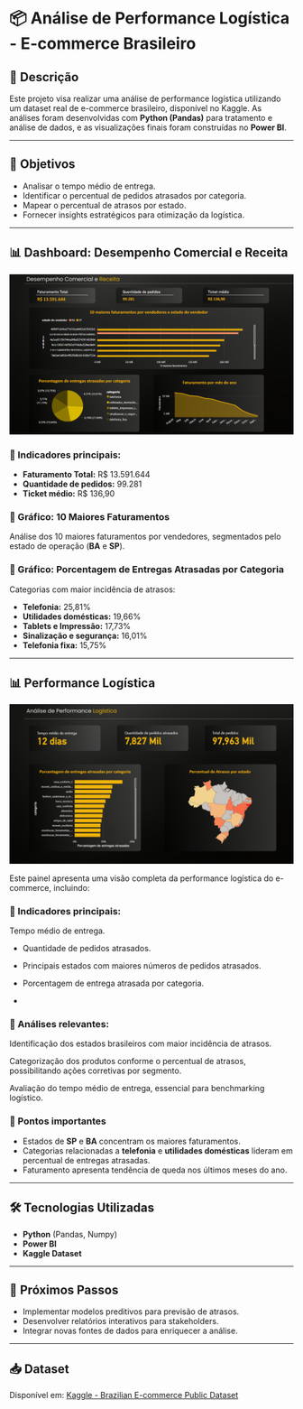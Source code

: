 # 📦 Análise de Performance Logística - E-commerce Brasileiro

## 📑 Descrição

Este projeto visa realizar uma análise de performance logística utilizando um dataset real de e-commerce brasileiro, disponível no Kaggle. As análises foram desenvolvidas com **Python (Pandas)** para tratamento e análise de dados, e as visualizações finais foram construídas no **Power BI**.

---

## 🎯 Objetivos

- Analisar o tempo médio de entrega.
- Identificar o percentual de pedidos atrasados por categoria.
- Mapear o percentual de atrasos por estado.
- Fornecer insights estratégicos para otimização da logística.

---

## 📊 Dashboard: Desempenho Comercial e Receita

![Desempenho Comercial e Receita](./images/comercial.png)

### 🔸 Indicadores principais:

- **Faturamento Total:** R$ 13.591.644
- **Quantidade de pedidos:** 99.281
- **Ticket médio:** R$ 136,90

### 🔸 Gráfico: 10 Maiores Faturamentos

Análise dos 10 maiores faturamentos por vendedores, segmentados pelo estado de operação (**BA** e **SP**).

### 🔸 Gráfico: Porcentagem de Entregas Atrasadas por Categoria

Categorias com maior incidência de atrasos:

- **Telefonia:** 25,81%
- **Utilidades domésticas:** 19,66%
- **Tablets e Impressão:** 17,73%
- **Sinalização e segurança:** 16,01%
- **Telefonia fixa:** 15,75%

---

## 📊 Performance Logística

![Faturamento por Mês do Ano](./images/logistica.png)

Este painel apresenta uma visão completa da performance logística do e-commerce, incluindo:

### 🔸 Indicadores principais:
Tempo médio de entrega.

- Quantidade de pedidos atrasados.

- Principais estados com maiores números de pedidos atrasados.

- Porcentagem de entrega atrasada por categoria.
- 
### 🔸 Análises relevantes:
Identificação dos estados brasileiros com maior incidência de atrasos.

Categorização dos produtos conforme o percentual de atrasos, possibilitando ações corretivas por segmento.

Avaliação do tempo médio de entrega, essencial para benchmarking logístico.

### 🔸 Pontos importantes
- Estados de **SP** e **BA** concentram os maiores faturamentos.
- Categorias relacionadas a **telefonia** e **utilidades domésticas** lideram em percentual de entregas atrasadas.
- Faturamento apresenta tendência de queda nos últimos meses do ano.

---

## 🛠️ Tecnologias Utilizadas

- **Python** (Pandas, Numpy)
- **Power BI**
- **Kaggle Dataset**

---

## 🚀 Próximos Passos

- Implementar modelos preditivos para previsão de atrasos.
- Desenvolver relatórios interativos para stakeholders.
- Integrar novas fontes de dados para enriquecer a análise.

---

## 📥 Dataset

Disponível em: [Kaggle - Brazilian E-commerce Public Dataset](https://www.kaggle.com/datasets/olistbr/brazilian-ecommerce)

